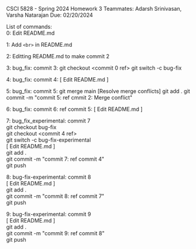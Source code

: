 CSCI 5828 - Spring 2024
Homework 3
Teammates: Adarsh Srinivasan, Varsha Natarajan
Due: 02/20/2024
   
List of commands:   
0: Edit README.md   

1: Add `<br>` in README.md

2: Editting README.md to make commit 2

3: bug_fix: commit 3:
git checkout <commit 0 ref>
git switch -c bug-fix

4: bug_fix: commit 4:
[ Edit README.md ]

5: bug_fix: commit 5:
git merge main
[Resolve merge conflicts]
git add .
git commit -m "commit 5: ref cmmit 2: Merge conflict"

6: bug_fix: commit 6: ref commit 5: 
[ Edit README.md ]

7: bug_fix_experimental: commit 7    
git checkout bug-fix  
git checkout <commit 4 ref>   
git switch -c bug-fix-experimental   
[ Edit README.md ]   
git add .   
git commit -m "commit 7: ref commit 4"   
git push   

8: bug-fix-experimental: commit 8    
[ Edit README.md ]    
git add .   
git commit -m "commit 8: ref commit 7"   
git push

9: bug-fix-experimental: commit 9   
[ Edit README.md ]    
git add .   
git commit -m "commit 9: ref commit 8"    
git push       
